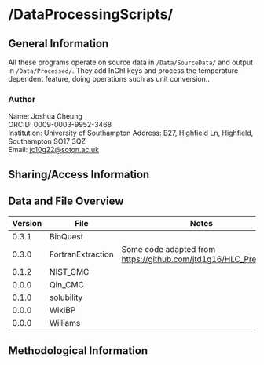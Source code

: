 # /DataProcessingScripts/

## General Information

All these programs operate on source data in `/Data/SourceData/` and output in `/Data/Processed/`. They add InChI keys and process the temperature dependent feature, doing operations such as unit conversion..

### Author

Name: Joshua Cheung  
ORCID: 0009-0003-9952-3468  
Institution: University of Southampton
Address: B27, Highfield Ln, Highfield, Southampton SO17 3QZ  
Email: <jc10g22@soton.ac.uk>

## Sharing/Access Information

## Data and File Overview

| Version | File              | Notes                                                              |
| ------- | ----------------- | ------------------------------------------------------------------ |
| 0.3.1   | BioQuest          |                                                                    |
| 0.3.0   | FortranExtraction | Some code adapted from <https://github.com/jtd1g16/HLC_Prediction> |
| 0.1.2   | NIST_CMC          |                                                                    |
| 0.0.0   | Qin_CMC           |                                                                    |
| 0.1.0   | solubility        |                                                                    |
| 0.0.0   | WikiBP            |                                                                    |
| 0.0.0   | Williams          |                                                                    |

## Methodological Information
